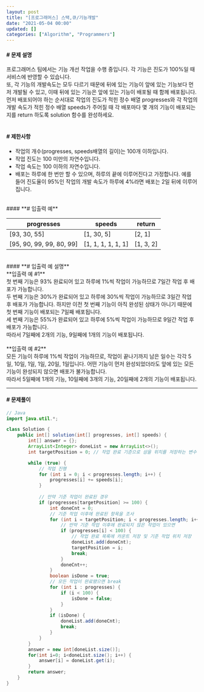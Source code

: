 ```yaml
---
layout: post
title: "[프로그래머스] 스택,큐/기능개발"
date: "2021-05-04 00:00"
updated: []
categories: ["Algorithm", "Programmers"]
---
```


#### **# 문제 설명**<br>
프로그래머스 팀에서는 기능 개선 작업을 수행 중입니다. 각 기능은 진도가 100%일 때 서비스에 반영할 수 있습니다.<br>
또, 각 기능의 개발속도는 모두 다르기 때문에 뒤에 있는 기능이 앞에 있는 기능보다 먼저 개발될 수 있고, 이때 뒤에 있는 기능은 앞에 있는 기능이 배포될 때 함께 배포됩니다.<br>
먼저 배포되어야 하는 순서대로 작업의 진도가 적힌 정수 배열 progresses와 각 작업의 개발 속도가 적힌 정수 배열 speeds가 주어질 때 각 배포마다 몇 개의 기능이 배포되는지를 return 하도록 solution 함수를 완성하세요.<br>
<br>
#### **# 제한사항**<br>
- 작업의 개수(progresses, speeds배열의 길이)는 100개 이하입니다.
- 작업 진도는 100 미만의 자연수입니다.
- 작업 속도는 100 이하의 자연수입니다.
- 배포는 하루에 한 번만 할 수 있으며, 하루의 끝에 이루어진다고 가정합니다. 예를 들어 진도율이 95%인 작업의 개발 속도가 하루에 4%라면 배포는 2일 뒤에 이루어집니다.

<br>
#### **# 입출력 예**

| progresses | speeds | return |
| --- | --- | --- |
| [93, 30, 55] | [1, 30, 5] | [2, 1] |
| [95, 90, 99, 99, 80, 99] | [1, 1, 1, 1, 1, 1] | [1, 3, 2] |

<br>
#### **# 입출력 예 설명**<br>
**입출력 예 #1**<br>
첫 번째 기능은 93% 완료되어 있고 하루에 1%씩 작업이 가능하므로 7일간 작업 후 배포가 가능합니다.<br>
두 번째 기능은 30%가 완료되어 있고 하루에 30%씩 작업이 가능하므로 3일간 작업 후 배포가 가능합니다. 하지만 이전 첫 번째 기능이 아직 완성된 상태가 아니기 때문에 첫 번째 기능이 배포되는 7일째 배포됩니다.<br>
세 번째 기능은 55%가 완료되어 있고 하루에 5%씩 작업이 가능하므로 9일간 작업 후 배포가 가능합니다.<br>
따라서 7일째에 2개의 기능, 9일째에 1개의 기능이 배포됩니다.<br>
<br>
**입출력 예 #2**<br>
모든 기능이 하루에 1%씩 작업이 가능하므로, 작업이 끝나기까지 남은 일수는 각각 5일, 10일, 1일, 1일, 20일, 1일입니다. 어떤 기능이 먼저 완성되었더라도 앞에 있는 모든 기능이 완성되지 않으면 배포가 불가능합니다.<br>
따라서 5일째에 1개의 기능, 10일째에 3개의 기능, 20일째에 2개의 기능이 배포됩니다.<br>

---

#### **# 문제풀이**
```java
// Java
import java.util.*;

class Solution {
    public int[] solution(int[] progresses, int[] speeds) {
        int[] answer = {};
        ArrayList<Integer> doneList = new ArrayList<>();
        int targetPosition = 0; // 작업 완료 기준으로 삼을 위치를 저장하는 변수

        while (true) {
            // 작업 진행
            for (int i = 0; i < progresses.length; i++) {
                progresses[i] += speeds[i];
            }
            
            // 만약 기준 작업이 완료된 경우
            if (progresses[targetPosition] >= 100) {
                int doneCnt = 0;
                // 기준 작업 이후에 완료된 항목을 조사
                for (int i = targetPosition; i < progresses.length; i++) {
                    // 만약 기준 작업 이후에 완료되지 않은 작업이 있으면
                    if (progresses[i] < 100) {
                        // 작업 완료 목록에 카운트 저장 및 기준 작업 위치 저장
                        doneList.add(doneCnt);
                        targetPosition = i;
                        break;
                    }
                    doneCnt++;
                }
                boolean isDone = true;
                // 모든 작업이 완료됐으면 break
                for (int i : progresses) {
                    if (i < 100) {
                        isDone = false;
                    }
                }
                if (isDone) {
                    doneList.add(doneCnt);
                    break;
                }
            }
        }
        answer = new int[doneList.size()];
        for(int i=0; i<doneList.size(); i++) {
            answer[i] = doneList.get(i);
        }
        return answer;
    }
}
```